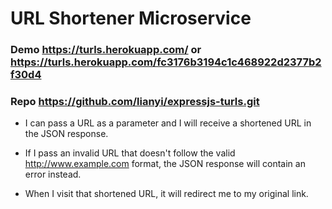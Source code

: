 # URL Shortener Microservice

### Demo https://turls.herokuapp.com/ or https://turls.herokuapp.com/fc3176b3194c1c468922d2377b2f30d4
### Repo https://github.com/lianyi/expressjs-turls.git 

* I can pass a URL as a parameter and I will receive a shortened URL in the JSON response.

* If I pass an invalid URL that doesn't follow the valid http://www.example.com format, the JSON response will contain an error instead.

* When I visit that shortened URL, it will redirect me to my original link.